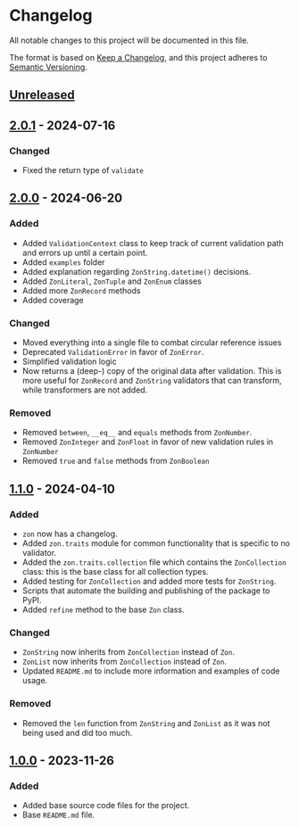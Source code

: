 # Changelog

All notable changes to this project will be documented in this file.

The format is based on [Keep a Changelog](https://keepachangelog.com/en/1.1.0/),
and this project adheres to [Semantic Versioning](https://semver.org/spec/v2.0.0.html).

## [Unreleased]

## [2.0.1] - 2024-07-16

### Changed
- Fixed the return type of `validate`

## [2.0.0] - 2024-06-20

### Added
- Added `ValidationContext` class to keep track of current validation path and errors up until a certain point.
- Added `examples` folder
- Added explanation regarding `ZonString.datetime()` decisions.
- Added `ZonLiteral`, `ZonTuple` and `ZonEnum` classes
- Added more `ZonRecord` methods
- Added coverage

### Changed
- Moved everything into a single file to combat circular reference issues
- Deprecated `ValidationError` in favor of `ZonError`.
- Simplified validation logic
- Now returns a (deep-) copy of the original data after validation. This is more useful for `ZonRecord` and `ZonString` validators that can transform, while transformers are not added.

### Removed
- Removed `between`, `__eq__` and `equals` methods from `ZonNumber`.
- Removed `ZonInteger` and `ZonFloat` in favor of new validation rules in `ZonNumber`
- Removed `true` and `false` methods from `ZonBoolean`

## [1.1.0] - 2024-04-10

### Added
- `zon` now has a changelog.
- Added `zon.traits` module for common functionality that is specific to no validator.
- Added the `zon.traits.collection` file which contains the `ZonCollection` class: this is the base class for all collection types.
- Added testing for `ZonCollection` and added more tests for `ZonString`.
- Scripts that automate the building and publishing of the package to PyPI.
- Added `refine` method to the base `Zon` class.

### Changed
- `ZonString` now inherits from `ZonCollection` instead of `Zon`.
- `ZonList` now inherits from `ZonCollection` instead of `Zon`.
- Updated `README.md` to include more information and examples of code usage.
  
### Removed
- Removed the `len` function from `ZonString` and `ZonList` as it was not being used and did too much.

## [1.0.0] - 2023-11-26

### Added
- Added base source code files for the project.
- Base `README.md` file.

[unreleased]: https://github.com/Naapperas/zon/compare/v2.0.1...HEAD
[2.0.1]: https://github.com/Naapperas/zon/compare/v2.0.0...v2.0.1
[2.0.0]: https://github.com/Naapperas/zon/compare/v1.1.0...v2.0.0
[1.1.0]: https://github.com/Naapperas/zon/compare/v1.0.0...v1.1.0
[1.0.0]: https://github.com/Naapperas/zon/releases/tag/v1.0.0